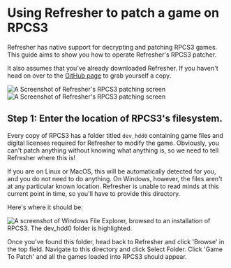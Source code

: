 # Using Refresher to patch a game on RPCS3

Refresher has native support for decrypting and patching RPCS3 games. This guide aims to show you how to operate Refresher's RPCS3 patcher.

It also assumes that you've already downloaded Refresher. If you haven't head on over to the [GitHub page](https://github.com/LittleBigRefresh/Refresher) to grab yourself a copy.

![A Screenshot of Refresher's RPCS3 patching screen](https://littlebigrefresh.github.io/Docs/patching/images/refresher-rpcs3-dark.png#gh-dark-mode-only)
![A Screenshot of Refresher's RPCS3 patching screen](https://littlebigrefresh.github.io/Docs/patching/images/refresher-rpcs3-light.png#gh-light-mode-only)

## Step 1: Enter the location of RPCS3's filesystem.

Every copy of RPCS3 has a folder titled `dev_hdd0` containing game files and digital licenses required for Refresher to modify the game. Obviously, you can't patch anything without knowing what anything is, so we need to tell Refresher where this is!

If you are on Linux or MacOS, this will be automatically detected for you, and you do not need to do anything. On Windows, however, the files aren't at any particular known location. Refresher is unable to read minds at this current point in time, so you'll have to provide this directory.

Here's where it should be:

![A screenshot of Windows File Explorer, browsed to an installation of RPCS3. The dev_hdd0 folder is highlighted.](https://littlebigrefresh.github.io/Docs/patching/images/rpcs3-directory.png)

Once you've found this folder, head back to Refresher and click 'Browse' in the top field. Navigate to this directory and click Select Folder. Click 'Game To Patch' and all the games loaded into RPCS3 should appear.